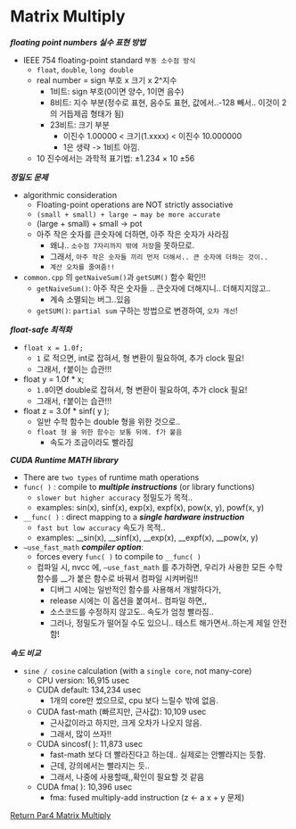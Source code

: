 # Matrix Multiply

***floating point numbers 실수 표현 방법***
- IEEE 754 floating-point standard `부동 소수점 방식` 
  - `float`, `double`, `long double`
  - real number = sign 부호 x 크기 x 2^지수
    - 1비트: sign 부호(0이면 양수, 1이면 음수)
    - 8비트: 지수 부분(정수로 표현, 음수도 표현, 값에서..-128 빼서.. 이것이 2의 거듭제곱 형태가 됨)
    - 23비트: 크기 부분
      - 이진수 1.00000 < 크기(1.xxxx) < 이진수 10.000000
      - 1은 생략 -> 1비트 아낌.
  - 10 진수에서는 과학적 표기법: ±1.234 × 10 ±56

***정밀도 문제***
- algorithmic consideration
  - Floating-point operations are NOT strictly associative
  - `(small + small) + large → may be more accurate`
  - (large + small) + small → pot
  - 아주 작은 숫자를 큰숫자에 더하면, 아주 작은 숫자가 사라짐 
    - 왜냐.. `소수점 7자리까지 밖에 저장`을 못하므로.
    - 그래서, `아주 작은 숫자들 끼리 먼저 더해서.. 큰 숫자에 더하는 것이..`
    - `계산 오차를 줄여줌!!` 
- `common.cpp` 의 `getNaiveSum()`과 `getSUM()` 함수 확인!!
  - `getNaiveSum()`: 아주 작은 숫자들 .. 큰숫자에 더해지니.. 더해지지않고.. 
    - 계속 소멸되는 버그..있음
  - `getSUM()`: `partial sum` 구하는 방법으로 변경하여, `오차 개선`!

***float-safe 최적화***
- `float x = 1.0f;` 
  - `1` 로 적으면, int로  잡혀서, 형 변환이 필요하여, 추가 clock 필요!
  - 그래서, `f`붙이는 습관!!!
- float y = 1.0f * x;
  - `1.0`이면 double로 잡혀서, 형 변환이 필요하여, 추가 clock 필요!
  - 그래서, `f`붙이는 습관!!!
- float z = 3.0f * sinf( y );
  - 일반 수학 함수는 double 형을 위한 것으로..
  - `float 형 을 위한 함수는 보통 뒤에. f가 붙음` 
    - 속도가 조금이라도 빨라짐 

***CUDA Runtime MATH library***
- There are `two types` of runtime math operations
- `func( )` : compile to ***multiple instructions*** (or library functions)
  - `slower but higher accuracy` 정밀도가 목적..
  - examples: sin(x), sinf(x), exp(x), expf(x), pow(x, y), powf(x, y)
- `__func( )` : direct mapping to a ***single hardware instruction***
  - `fast but low accuracy` 속도가 목적..
  - examples: __sin(x), __sinf(x), __exp(x), __expf(x), __pow(x, y)
- `–use_fast_math` ***compiler option***:
  - forces every `func( )` to compile to `__func( )`
  - 컴파일 시, nvcc 에, `–use_fast_math` 를 추가하면, 우리가 사용한 모든 수학 함수를 __가 붙은 함수로 바꿔서 컴파일 시켜버림!!
    - 디버그 시에는 일반적인 함수를 사용해서 개발하다가, 
    - release 시에는 이 옵션을 붙여서.. 컴파일 하면,,
    - 소스코드를 수정하지 않고도.. 속도가 엄청 빨라짐..
    - 그러나, 정밀도가 떨어질 수도 있으니.. 테스트 해가면서..하는게 제일 안전 함!

***속도 비교***
- `sine / cosine` calculation (with a `single core`, not many-core)
  - CPU version: 16,915 usec    
  - CUDA default: 134,234 usec
    - 1개의 core만 썼으므로, cpu 보다 느릴수 밖에 없음.
  - CUDA fast-math (빠르지만, 근사값): 10,109 usec
    - 근사값이라고 하지만, 크게 오차가 나오지 않음.
    - 그래서, 많이 쓰자!!
  - CUDA sincosf( ): 11,873 usec
    - fast-math 보다 더 빨라진다고 하는데.. 실제로는 안빨라지는 듯함.
    - 근데, 강의에서는 빨라지는 듯.. 
    - 그래서, 나중에 사용할때,,확인이 필요할 것 같음
  - CUDA fma( ): 10,396 usec
    - fma: fused multiply-add instruction (z <- a x + y 문제)

[Return Par4 Matrix Multiply](../README.md)  